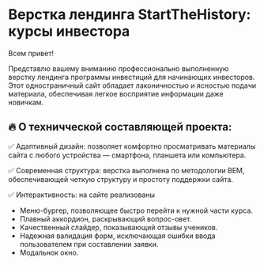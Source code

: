 # Верстка лендинга StartTheHistory: курсы инвестора

Всем привет!

Представлю вашему вниманию профессионально выполненную верстку лендинга программы инвестиций для начинающих инвесторов. Этот одностраничный сайт обладает лаконичностью и ясностью подачи материала, обеспечивая легкое восприятие информации даже новичкам.

## 🔥 О техничческой составляющей проекта:

✅ Адаптивный дизайн: позволяет комфортно просматривать материалы сайта с любого устройства — смартфона, планшета или компьютера.

✅ Современная структура: верстка выполнена по методологии BEM, обеспечивающей четкую структуру и простоту поддержки сайта.

✅ Интерактивность: на сайте реализованы

- Меню-бургер, позволяющее быстро перейти к нужной части курса.
- Плавный аккордион, раскрывающий вопрос-овет.
- Качественный слайдер, показывающий отзывы учеников.
- Надежная валидация форм, исключающая ошибки ввода пользователем при составлении заявки.
- Модальнок окно.
